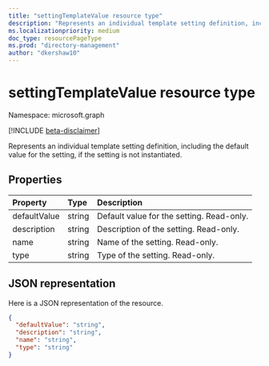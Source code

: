 ```yaml
---
title: "settingTemplateValue resource type"
description: "Represents an individual template setting definition, including the default value for the setting, if the setting is not instantiated."
ms.localizationpriority: medium
doc_type: resourcePageType
ms.prod: "directory-management"
author: "dkershaw10"
---
```


# settingTemplateValue resource type

Namespace: microsoft.graph

[!INCLUDE [beta-disclaimer](../../includes/beta-disclaimer.md)]

Represents an individual template setting definition, including the default value for the setting, if the setting is not instantiated.


## Properties
| Property	   | Type	|Description|
|:---------------|:--------|:----------|
|defaultValue|string|Default value for the setting. Read-only.|
|description|string|Description of the setting. Read-only.|
|name|string|Name of the setting. Read-only.|
|type|string|Type of the setting. Read-only.|

## JSON representation

Here is a JSON representation of the resource.

<!-- {
  "blockType": "resource",
  "optionalProperties": [

  ],
  "@odata.type": "microsoft.graph.settingTemplateValue"
}-->

```json
{
  "defaultValue": "string",
  "description": "string",
  "name": "string",
  "type": "string"
}

```

<!-- uuid: 8fcb5dbc-d5aa-4681-8e31-b001d5168d79
2015-10-25 14:57:30 UTC -->
<!--
{
  "type": "#page.annotation",
  "description": "settingTemplateValue resource",
  "keywords": "",
  "section": "documentation",
  "tocPath": "",
  "suppressions": []
}
-->


